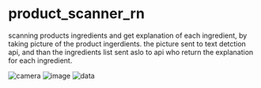 # product_scanner_rn
scanning products ingredients and get explanation of each ingredient,
by taking picture of the product ingerdients.
the picture sent to text detction api,
and than the ingredients list sent aslo to api who return the explanation for each ingredient.



![camera](https://user-images.githubusercontent.com/89662938/187233195-67ad1311-5648-4250-8b5c-47aa2aabb3d2.jpeg)
![image](https://user-images.githubusercontent.com/89662938/187233194-fa440ef2-f0d3-46ec-822c-13ac18b19c58.jpeg)
![data](https://user-images.githubusercontent.com/89662938/187233197-389541b9-dba0-4e73-8aa6-8e91e8989aa4.jpeg)
